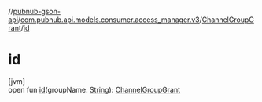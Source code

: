 //[pubnub-gson-api](../../../index.md)/[com.pubnub.api.models.consumer.access_manager.v3](../index.md)/[ChannelGroupGrant](index.md)/[id](id.md)

# id

[jvm]\
open fun [id](id.md)(groupName: [String](https://docs.oracle.com/javase/8/docs/api/java/lang/String.html)): [ChannelGroupGrant](index.md)
